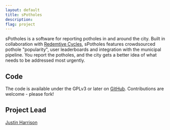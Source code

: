 ```yaml
---
layout: default
title: sPotholes
description: 
flag: project
---
```


sPotholes is a software for reporting potholes in and around the city. Built in collaboration with [Redemtive Cycles](http://www.redemptivecycles.com), sPotholes features crowdsourced pothole "popularity", user leaderboards and integration with the municipal pipeline. You report the potholes, and the city gets a better idea of what needs to be addressed most urgently.


Code
----

The code is available under the GPLv3 or later on [GitHub](https://github.com/CodeforBirmingham/spotholes). Contributions are welcome - please fork!


Project Lead
------------

[Justin Harrison](https://github.com/justinharrison)
